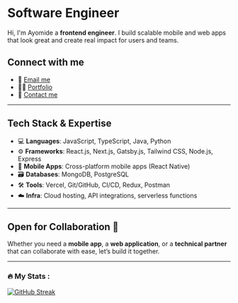 # Software Engineer

Hi, I'm Ayomide a **frontend engineer**. 
I build scalable mobile and web apps that look great and create real impact for users and teams.

## **Connect with me**
- 📧 [Email me](mailto:ayomidedans@gmail.com)
- 👨‍💻 [Portfolio](https://neondev.vercel.app/)
- 💬 [Contact me](https://linktr.ee/AyomideDaniel)

---

## **Tech Stack & Expertise**  
- 💻 **Languages**: JavaScript, TypeScript, Java, Python
- ⚙️ **Frameworks**: React.js, Next.js, Gatsby.js, Tailwind CSS, Node.js, Express
- 📱 **Mobile Apps**: Cross-platform mobile apps (React Native)
- 🗃️ **Databases**: MongoDB, PostgreSQL
- 🛠️ **Tools**: Vercel, Git/GitHub, CI/CD, Redux, Postman
- ☁️ **Infra**: Cloud hosting, API integrations, serverless functions

---

## **Open for Collaboration** 🤝  
Whether you need a **mobile app**, a **web application**, or a **technical partner** that can collaborate with ease, let’s build it together.  

---

### :fire: My Stats :
[![GitHub Streak](https://streak-stats.demolab.com?user=ayomidedaniel1&theme=holi-theme&border_radius=5)](https://git.io/streak-stats)
